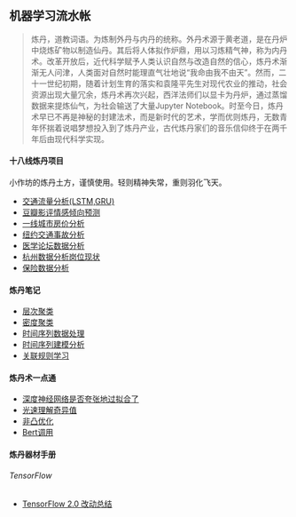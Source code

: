 ## 机器学习流水帐
> 炼丹，道教词语。为炼制外丹与内丹的统称。外丹术源于黄老道，是在丹炉中烧炼矿物以制造仙丹。其后将人体拟作炉鼎，用以习炼精气神，称为内丹术。改革开放后，近代科学赋予人类认识自然与改造自然的信心，炼丹术渐渐无人问津，人类面对自然时能理直气壮地说“我命由我不由天”。然而，二十一世纪初期，随着计划生育的落实和袁隆平先生对现代农业的推动，社会资源出现大量冗余，炼丹术再次兴起，西洋法师们以显卡为丹炉，通过蒸馏数据来提炼仙气，为社会输送了大量Jupyter Notebook。时至今日，炼丹术早已不再是神秘的封建法术，而是新时代的艺术，学而优则炼丹，无数青年怀揣着说唱梦想投入到了炼丹产业，古代炼丹家们的音乐信仰终于在两千年后由现代科学实现。
#### 十八线炼丹项目
小作坊的炼丹土方，谨慎使用。轻则精神失常，重则羽化飞天。
- [交通流量分析(LSTM,GRU)](https://nbviewer.jupyter.org/github/weiyunchen/weiyunchen.github.io/blob/master/%E7%AE%80%E5%8D%95%E5%B0%8F%E9%A1%B9%E7%9B%AE/%E4%BA%A4%E9%80%9A%E6%B5%81%E9%87%8F%E5%88%86%E6%9E%90(LSTM%2CGRU).ipynb)
- [豆瓣影评情感倾向预测](https://nbviewer.jupyter.org/github/weiyunchen/weiyunchen.github.io/blob/master/%E7%AE%80%E5%8D%95%E5%B0%8F%E9%A1%B9%E7%9B%AE/%E8%B1%86%E7%93%A3%E5%BD%B1%E8%AF%84%E6%83%85%E6%84%9F%E5%80%BE%E5%90%91%E9%A2%84%E6%B5%8B.ipynb)
- [一线城市房价分析](https://nbviewer.jupyter.org/github/weiyunchen/weiyunchen.github.io/blob/master/%E7%AE%80%E5%8D%95%E5%B0%8F%E9%A1%B9%E7%9B%AE/%E4%B8%80%E7%BA%BF%E5%9F%8E%E5%B8%82%E6%88%BF%E4%BB%B7%E5%88%86%E6%9E%90.ipynb)
- [纽约交通事故分析](https://nbviewer.jupyter.org/github/weiyunchen/weiyunchen.github.io/blob/master/%E7%AE%80%E5%8D%95%E5%B0%8F%E9%A1%B9%E7%9B%AE/%E7%BA%BD%E7%BA%A6%E4%BA%A4%E9%80%9A%E4%BA%8B%E6%95%85%E5%88%86%E6%9E%90.ipynb)
- [医学论坛数据分析](https://nbviewer.jupyter.org/github/weiyunchen/weiyunchen.github.io/blob/master/%E7%AE%80%E5%8D%95%E5%B0%8F%E9%A1%B9%E7%9B%AE/%E5%8C%BB%E5%AD%A6%E8%AE%BA%E5%9D%9B%E7%9A%84%E6%95%B0%E6%8D%AE%E5%88%86%E6%9E%90.ipynb)
- [杭州数据分析岗位现状](https://nbviewer.jupyter.org/github/weiyunchen/weiyunchen.github.io/blob/master/%E7%AE%80%E5%8D%95%E5%B0%8F%E9%A1%B9%E7%9B%AE/%E6%9D%AD%E5%B7%9E%E6%95%B0%E6%8D%AE%E5%88%86%E6%9E%90%E5%B2%97%E7%8E%B0%E7%8A%B6%E5%88%86%E6%9E%90.ipynb)
- [保险数据分析](https://nbviewer.jupyter.org/github/weiyunchen/weiyunchen.github.io/blob/master/%E7%AE%80%E5%8D%95%E5%B0%8F%E9%A1%B9%E7%9B%AE/%E4%BF%9D%E9%99%A9%E6%95%B0%E6%8D%AE%E5%88%86%E6%9E%90.ipynb)
#### 炼丹笔记
- [层次聚类](https://nbviewer.jupyter.org/github/weiyunchen/weiyunchen.github.io/blob/master/%E7%AC%94%E8%AE%B0%E8%AF%BE%E7%A8%8B%E6%95%B4%E7%90%86/%E5%B1%82%E6%AC%A1%E8%81%9A%E7%B1%BB%E6%96%B9%E6%B3%95.ipynb)
- [密度聚类](https://nbviewer.jupyter.org/github/weiyunchen/weiyunchen.github.io/blob/master/%E7%AC%94%E8%AE%B0%E8%AF%BE%E7%A8%8B%E6%95%B4%E7%90%86/%E5%AF%86%E5%BA%A6%E8%81%9A%E7%B1%BB%E6%96%B9%E6%B3%95.ipynb)
- [时间序列数据处理](https://nbviewer.jupyter.org/github/weiyunchen/weiyunchen.github.io/blob/master/%E7%AC%94%E8%AE%B0%E8%AF%BE%E7%A8%8B%E6%95%B4%E7%90%86/%E6%97%B6%E9%97%B4%E5%BA%8F%E5%88%97%E6%95%B0%E6%8D%AE%E5%A4%84%E7%90%86.ipynb)
- [时间序列建模分析](https://nbviewer.jupyter.org/github/weiyunchen/weiyunchen.github.io/blob/master/%E7%AC%94%E8%AE%B0%E8%AF%BE%E7%A8%8B%E6%95%B4%E7%90%86/%E6%97%B6%E9%97%B4%E5%BA%8F%E5%88%97%E5%BB%BA%E6%A8%A1%E5%88%86%E6%9E%90.ipynb)
- [关联规则学习](https://nbviewer.jupyter.org/github/weiyunchen/weiyunchen.github.io/blob/master/%E7%AC%94%E8%AE%B0%E8%AF%BE%E7%A8%8B%E6%95%B4%E7%90%86/%E5%85%B3%E8%81%94%E8%A7%84%E5%88%99%E5%AD%A6%E4%B9%A0.ipynb)
#### 炼丹术一点通
- [深度神经网络是否夸张地过拟合了](https://mp.weixin.qq.com/s?__biz=MzU1NDA4NjU2MA==&mid=2247496352&idx=2&sn=e965b288799f07591e8c00e76ca149a7&chksm=fbea4b6fcc9dc279105733036f3e9efd76e17aeb742cbe3d97f18352ba1dcc47dfdac3faba9d&scene=0&xtrack=1#rd)
- [光速理解奇异值](https://www.matongxue.com/madocs/306.html)
- [非凸优化](https://zhuanlan.zhihu.com/optimization)
- [Bert调用](https://www.kesci.com/home/project/5bfaa482954d6e001067396d/code)
#### 炼丹器材手册
###### TensorFlow
- [TensorFlow 2.0 改动总结](https://nbviewer.jupyter.org/github/weiyunchen/weiyunchen.github.io/blob/master/tf/TensorFlow%202.0%20%E6%94%B9%E5%8A%A8%E7%89%B9%E6%80%A7.ipynb)
